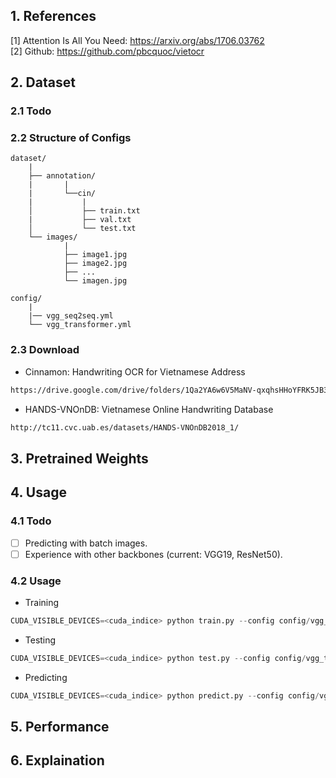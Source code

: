 ## 1. References
[1] Attention Is All You Need: https://arxiv.org/abs/1706.03762 \
[2] Github: https://github.com/pbcquoc/vietocr

## 2. Dataset
### 2.1 Todo

### 2.2 Structure of Configs
```
dataset/
    |
    ├── annotation/
    |       |
    |       └──cin/
    |           |
    │           ├── train.txt
    |           ├── val.txt
    │           └── test.txt
    └── images/
            |
            ├── image1.jpg
            ├── image2.jpg
            ├── ...
            └── imagen.jpg

config/
    |
    |── vgg_seq2seq.yml
    └── vgg_transformer.yml
```

### 2.3 Download
* Cinnamon: Handwriting OCR for Vietnamese Address
```bash
https://drive.google.com/drive/folders/1Qa2YA6w6V5MaNV-qxqhsHHoYFRK5JB39
```

* HANDS-VNOnDB: Vietnamese Online Handwriting Database
```bash
http://tc11.cvc.uab.es/datasets/HANDS-VNOnDB2018_1/
```

## 3. Pretrained Weights


## 4. Usage
### 4.1 Todo
- [ ] Predicting with batch images.
- [ ] Experience with other backbones (current: VGG19, ResNet50).

### 4.2 Usage
* Training
```python
CUDA_VISIBLE_DEVICES=<cuda_indice> python train.py --config config/vgg_transformer.yml
```

* Testing
```python
CUDA_VISIBLE_DEVICES=<cuda_indice> python test.py --config config/vgg_transformer.yml
```

* Predicting
```python
CUDA_VISIBLE_DEVICES=<cuda_indice> python predict.py --config config/vgg_transformer.yml --image <image_path>
```


## 5. Performance
<Updating>

## 6. Explaination
<Updating>

